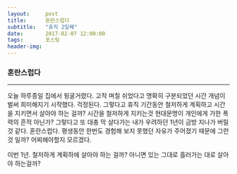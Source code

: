 ```yaml
---
layout:	    post
title: 	    혼란스럽다
subtitle:   "휴직 2일째"
date:       2017-02-07 12:00:00
tags:       포스팅
header-img: 
---
```


### 혼란스럽다
----

오늘 하루종일 집에서 뒹굴거렸다. 고작 며칠 쉬었다고 명확히 구분되었던 시간 개념이 벌써 희미해지기 시작했다.
걱정된다. 그렇다고 휴직 기간동안 철저하게 계획하고 시간을 지키면서 살아야 하는 걸까? 시간을 철저하게 지키는것 현대문명이 개인에게 가한 폭력의 흔적 아닌가?
그렇다고 또 대충 막 살다가는 내가 우려하던 1년이 금방 지나가 버릴것 같다. 혼란스럽다.
평생동안 한번도 경험해 보지 못했던 자유가 주어졌기 때문에 그런것 일까? 어찌해야할지 모르겠다.  


이번 1년. 철저하게 계획하에 살아야 하는 걸까? 아니면 있는 그대로 흘러가는 대로 살아야 하는걸까?

